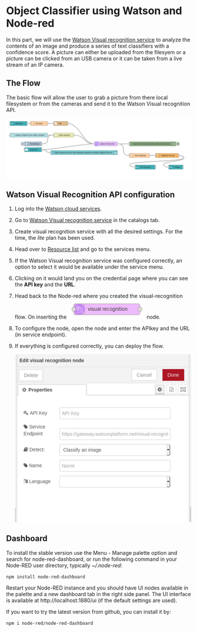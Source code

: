 # Object Classifier using Watson and Node-red

In this part, we will use the [Watson Visual recognition service](https://cloud.ibm.com/catalog/services/visual-recognition) to analyze the contents of an image and produce a series of text classifiers with a confidence score. A picture can either be uploaded from the filesyem or a picture can be clicked from an USB camera or it can be taken from a live stream of an IP camera.

## The Flow

The basic flow will allow the user to grab a picture from there local filesystem or from the cameras and send it to the Watson Visual recognition API.

![Image of the flow](https://raw.githubusercontent.com/nishantg96/node-red-visualization/main/Object%20Classifier/images/oc_flow.png)

## Watson Visual Recognition API configuration

1. Log into the [Watson cloud services](https://cloud.ibm.com/login).
2. Go to [Watson Visual recognition service](https://cloud.ibm.com/catalog/services/visual-recognition) in the catalogs tab.
3. Create visual recognition service with all the desired settings. For the time, the *lite* plan has been used.
4. Head over to [Resource list](https://cloud.ibm.com/resources) and go to the services menu. 
5. If the Watson Visual recognition service was configured correctly, an option to select it would be available under the service menu.
6. Clicking on it would land you on the credential page where you can see the **API key** and the **URL**.
7. Head back to the Node-red where you created the visual-recognition flow. On inserting the ![VR api](https://raw.githubusercontent.com/nishantg96/node-red-visualization/main/Object%20Classifier/images/vr.png) node.
8. To configure the node, open the node and enter the APIkey and the URL (in service endpoint).
9. If everything is configured correctly, you can deploy the flow.
    
   ![VR config](https://raw.githubusercontent.com/nishantg96/node-red-visualization/main/Object%20Classifier/images/VR_props.png)

## Dashboard

To install the stable version use the Menu - Manage palette option and search for node-red-dashboard, or run the following command in your Node-RED user directory, typically *~/.node-red*:

```sh
npm install node-red-dashboard
```
Restart your Node-RED instance and you should have UI nodes available in the palette and a new dashboard tab in the right side panel. The UI interface is available at http://localhost:1880/ui (if the default settings are used).

If you want to try the latest version from github, you can install it by:

```sh
npm i node-red/node-red-dashboard
```